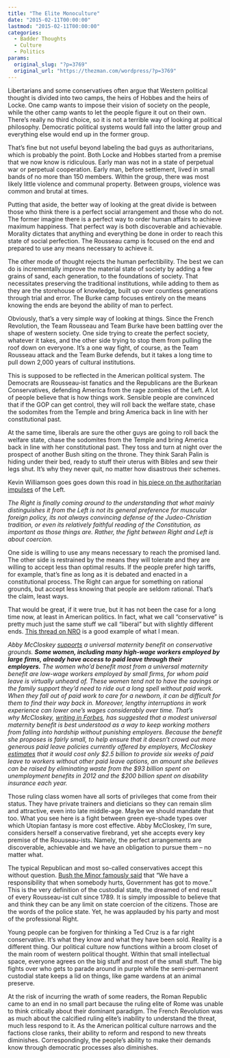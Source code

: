 ```yaml
---
title: "The Elite Monoculture"
date: "2015-02-11T00:00:00"
lastmod: "2015-02-11T00:00:00"
categories:
  - Badder Thoughts
  - Culture
  - Politics
params:
  original_slug: "?p=3769"
  original_url: "https://thezman.com/wordpress/?p=3769"
---
```


Libertarians and some conservatives often argue that Western political
thought is divided into two camps, the heirs of Hobbes and the heirs of
Locke. One camp wants to impose their vision of society on the people,
while the other camp wants to let the people figure it out on their own.
There’s really no third choice, so it is not a terrible way of looking
at political philosophy. Democratic political systems would fall into
the latter group and everything else would end up in the former group.

That’s fine but not useful beyond labeling the bad guys as
authoritarians, which is probably the point. Both Locke and Hobbes
started from a premise that we now know is ridiculous. Early man was not
in a state of perpetual war or perpetual cooperation. Early man, before
settlement, lived in small bands of no more than 150 members. Within the
group, there was most likely little violence and communal property.
Between groups, violence was common and brutal at times.

Putting that aside, the better way of looking at the great divide is
between those who think there is a perfect social arrangement and those
who do not. The former imagine there is a perfect way to order human
affairs to achieve maximum happiness. That perfect way is both
discoverable and achievable. Morality dictates that anything and
everything be done in order to reach this state of social perfection.
The Rousseau camp is focused on the end and prepared to use any means
necessary to achieve it.

The other mode of thought rejects the human perfectibility. The best we
can do is incrementally improve the material state of society by adding
a few grains of sand, each generation, to the foundations of society.
That necessitates preserving the traditional institutions, while adding
to them as they are the storehouse of knowledge, built up over countless
generations through trial and error. The Burke camp focuses entirely on
the means knowing the ends are beyond the ability of man to perfect.

Obviously, that’s a very simple way of looking at things. Since the
French Revolution, the Team Rousseau and Team Burke have been battling
over the shape of western society. One side trying to create the perfect
society, whatever it takes, and the other side trying to stop them from
pulling the roof down on everyone. It’s a one way fight, of course, as
the Team Rousseau attack and the Team Burke defends, but it takes a long
time to pull down 2,000 years of cultural institutions.

This is supposed to be reflected in the American political system. The
Democrats are Rousseau-ist fanatics and the Republicans are the Burkean
Conservatives, defending America from the rage zombies of the Left. A
lot of people believe that is how things work. Sensible people are
convinced that if the GOP can get control, they will roll back the
welfare state, chase the sodomites from the Temple and bring America
back in line with her constitutional past.

At the same time, liberals are sure the other guys are going to roll
back the welfare state, chase the sodomites from the Temple and bring
America back in line with her constitutional past. They toss and turn at
night over the prospect of another Bush siting on the throne. They think
Sarah Palin is hiding under their bed, ready to stuff their uterus with
Bibles and sew their legs shut. It’s why they never quit, no matter how
disastrous their schemes.

Kevin Williamson goes goes down this road in <a
href="http://www.nationalreview.com/article/398133/brute-force-left-kevin-d-williamson"
rel="noopener" target="_blank">his piece on the authoritarian
impulses</a> of the Left.

*The Right is finally coming around to the understanding that what
mainly distinguishes it from the Left is not its general preference for
muscular foreign policy, its not always convincing defense of the
Judeo-Christian tradition, or even its relatively faithful reading of
the Constitution, as important as those things are. Rather, the fight
between Right and Left is about coercion.*

One side is willing to use any means necessary to reach the promised
land. The other side is restrained by the means they will tolerate and
they are willing to accept less than optimal results. If the people
prefer high tariffs, for example, that’s fine as long as it is debated
and enacted in a constitutional process. The Right can argue for
something on rational grounds, but accept less knowing that people are
seldom rational. That’s the claim, least ways.

That would be great, if it were true, but it has not been the case for a
long time now, at least in American politics. In fact, what we call
“conservative” is pretty much just the same stuff we call “liberal” but
with slightly different ends. <a
href="http://www.nationalreview.com/corner/398125/supporting-new-mothers-without-punishing-employers-reihan-salam"
rel="noopener" target="_blank">This thread on NRO</a> is a good example
of what I mean.

*Abby
McCloskey [supports](http://www.nationalaffairs.com/publications/detail/clearing-the-way-for-working-women)
a universal maternity benefit on conservative grounds. **Some women,
including many high-wage workers employed by large firms, already have
access to paid leave through their employers.** The women who’d benefit
most from a universal maternity benefit are low-wage workers employed by
small firms, for whom paid leave is virtually unheard of. These women
tend not to have the savings or the family support they’d need to ride
out a long spell without paid work. When they fall out of paid work to
care for a newborn, it can be difficult for them to find their way back
in. Moreover, lengthy interruptions in work experience can lower one’s
wages considerably over time. That’s why McCloskey, [writing
in Forbes](http://www.forbes.com/sites/abbymccloskey/2015/01/27/if-the-president-really-wanted-paid-maternity-leave-hed-pay-for-it/2/),
has suggested that a modest universal maternity benefit is best
understood as a way to keep working mothers from falling into hardship
without punishing employers. Because the benefit she proposes is fairly
small, to help ensure that it doesn’t crowd out more generous paid leave
policies currently offered by employers, McCloskey
[estimates](http://www.nationalaffairs.com/publications/detail/clearing-the-way-for-working-women)
that it would cost only $2.5 billion to provide six weeks of paid leave
to workers without other paid leave options, an amount she believes can
be raised by eliminating waste from the $93 billion spent on
unemployment benefits in 2012 and the $200 billion spent on disability
insurance each year.*

Those ruling class women have all sorts of privileges that come from
their status. They have private trainers and dieticians so they can
remain slim and attractive, even into late middle-age. Maybe we should
mandate that too. What you see here is a fight between green eye-shade
types over which Utopian fantasy is more cost effective. Abby McCloskey,
I’m sure, considers herself a conservative firebrand, yet she accepts
every key premise of the Rouuseau-ists. Namely, the perfect arrangements
are discoverable, achievable and we have an obligation to pursue them –
no matter what.

The typical Republican and most so-called conservatives accept this
without question.
<a href="http://www.presidency.ucsb.edu/ws/?pid=63752" rel="noopener"
target="_blank">Bush the Minor famously said</a> that
“<span class="displaytext">We have a responsibility that when somebody
hurts, Government has got to move.</span>” This is the very definition
of the custodial state, the dreamed of end result of every Rousseau-ist
cult since 1789. It is simply impossible to believe that and think they
can be any limit on state coercion of the citizens. Those are the words
of the police state. Yet, he was applauded by his party and most of the
professional Right.

Young people can be forgiven for thinking a Ted Cruz is a far right
conservative. It’s what they know and what they have been sold. Reality
is a different thing. Our political culture now functions within a broom
closet of the main room of western political thought. Within that small
intellectual space, everyone agrees on the big stuff and most of the
small stuff. The big fights over who gets to parade around in purple
while the semi-permanent custodial state keeps a lid on things, like
game wardens at an animal preserve.

At the risk of incurring the wrath of some readers, the Roman Republic
came to an end in no small part because the ruling elite of Rome was
unable to think critically about their dominant paradigm. The French
Revolution was as much about the calcified ruling elite’s inability to
understand the threat, much less respond to it. As the American
political culture narrows and the factions close ranks, their ability to
reform and respond to new threats diminishes. Correspondingly, the
people’s ability to make their demands know through democratic processes
also diminishes.
